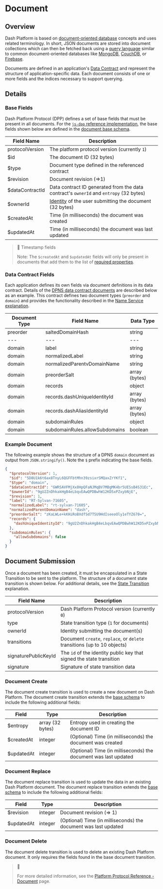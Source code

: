 # Document

## Overview

Dash Platform is based on [document-oriented database](https://en.wikipedia.org/wiki/Document-oriented_database) concepts and uses related terminology. In short, JSON documents are stored into document collections which can then be fetched back using a [query language](reference-query-syntax) similar to common document-oriented databases like [MongoDB](https://www.mongodb.com/), [CouchDB](https://couchdb.apache.org/), or [Firebase](https://firebase.google.com/). 

Documents are defined in an application's [Data Contract](explanation-platform-protocol-data-contract) and represent the structure of application-specific data. Each document consists of one or more fields and the indices necessary to support querying.

## Details

### Base Fields

Dash Platform Protocol (DPP) defines a set of base fields that must be present in all documents. For the [`js-dpp` reference implementation](https://github.com/dashevo/platform/tree/master/packages/js-dpp), the base fields shown below are defined in the [document base schema](https://github.com/dashevo/platform/blob/master/packages/js-dpp/schema/document/documentBase.json).

| Field Name | Description |
| - | - |
| protocolVersion | The platform protocol version (currently `1`) |
| $id | The document ID (32 bytes) |
| $type | Document type defined in the referenced contract |
| $revision | Document revision (=>1) |
| $dataContractId | Data contract ID generated from the data contract's `ownerId` and `entropy` (32 bytes) |
| $ownerId | [Identity](explanation-identity) of the user submitting the document (32 bytes) |
| $createdAt | Time (in milliseconds) the document was created |
| $updatedAt | Time (in milliseconds) the document was last updated |

> 🚧 Timestamp fields
>
> Note: The `$createdAt` and `$updatedAt` fields will only be present in documents that add them to the list of [required properties](reference-data-contracts#required-properties-optional).

### Data Contract Fields

Each application defines its own fields via document definitions in its data contract. Details of the [DPNS data contract documents](https://github.com/dashevo/platform/blob/master/packages/dpns-contract/schema/dpns-contract-documents.json) are described below as an example. This contract defines two document types (`preorder` and `domain`) and provides the functionality described in the [Name Service explanation](explanation-dpns).

| Document Type | Field Name | Data Type |
| - | - | - |
| preorder | saltedDomainHash | string |
| --- | --- | --- |
| domain | label | string |
| domain | normalizedLabel | string |
| domain | normalizedParentvDomainName | string |
| domain | preorderSalt | array (bytes) |
| domain | records | object |
| domain | records.dashUniqueIdentityId | array (bytes) |
| domain | records.dashAliasIdentityId | array (bytes) |
| domain | subdomainRules | object |
| domain | subdomainRules.allowSubdomains | boolean |

### Example Document

The following example shows the structure of a DPNS `domain` document as output from `JSON.stringify()`. Note the `$` prefix indicating the base fields.

```json
{
  "$protocolVersion": 1,
  "$id": "5D8U1k6t6ax8TnyL6QGFFbtMhn39zsixrSMQaxZrYKf1",
  "$type": "domain",
  "$dataContractId": "GWRSAVFMjXx8HpQFaNJMqBV7MBgMK4br5UESsB4S31Ec",
  "$ownerId": "9gU2ZnDhkakHgB4eLbqvEAwQPDBwhW12KD5xPZxybNjE",
  "$revision": 1,
  "label": "RT-Sylvan-71605",
  "normalizedLabel": "rt-sylvan-71605",
  "normalizedParentDomainName": "dash",
  "preorderSalt": "zKaLWLe+kKHiRoBXdfSd7TSU9HdIseeoOly1eTYZ670=",
  "records": {
    "dashUniqueIdentityId": "9gU2ZnDhkakHgB4eLbqvEAwQPDBwhW12KD5xPZxybNjE"
  },
  "subdomainRules": {
    "allowSubdomains": false
  }
}
``` 

## Document Submission

Once a document has been created, it must be encapsulated in a State Transition to be sent to the platform. The structure of a document state transition is shown below. For additional details, see the [State Transition](explanation-platform-protocol-state-transition) explanation.

| Field Name | Description |
| - | - | 
| protocolVersion | Dash Platform Protocol version (currently `0`) |
| type | State transition type (`1` for documents) |
| ownerId | Identity submitting the document(s) |
| transitions |  Document `create`, `replace`, or `delete` transitions (up to 10 objects) |
| signaturePublicKeyId | The `id` of the identity public key that signed the state transition |
| signature | Signature of state transition data |

### Document Create

The document create transition is used to create a new document on Dash Platform. The document create transition extends the [base schema](#base-fields) to include the following additional fields:

| Field | Type | Description|
| - | - | - |
| $entropy | array (32 bytes) | Entropy used in creating the document ID |
| $createdAt | integer | (Optional) Time (in milliseconds) the document was created |
| $updatedAt | integer | (Optional) Time (in milliseconds) the document was last updated |

### Document Replace

The document replace transition is used to update the data in an existing Dash Platform document. The document replace transition extends the [base schema](#base-fields) to include the following additional fields:

| Field | Type | Description|
| - | - | - |
| $revision | integer | Document revision (=> 1) |
| $updatedAt | integer | (Optional) Time (in milliseconds) the document was last updated |

### Document Delete

The document delete transition is used to delete an existing Dash Platform document. It only requires the fields found in the base document transition.

> 📘
>
> For more detailed information, see the [Platform Protocol Reference - Document](platform-protocol-reference-document) page.